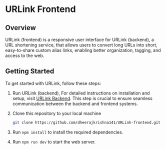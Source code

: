 # URLink Frontend

## Overview
URLink (frontend) is a responsive user interface for URLink (backend), a URL shortening service, that allows users to convert long URLs into short, easy-to-share custom alias links, enabling better organization, tagging, and access to the web.

## Getting Started
To get started with URLink, follow these steps:

1. Run URLink (backend), For detailed instructions on installation and setup, visit [URLink Backend](https://github.com/dheerajkrishna141/URLink-backend). This step is crucial to ensure seamless communication between the backend and frontend systems.

2. Clone this repository to your local machine

   ```bash
   git clone https://github.com/dheerajkrishna141/URLink-frontend.git
   
3. Run `npm install` to install the required dependencies.
 
4. Run `npm run dev` to start the web server.
